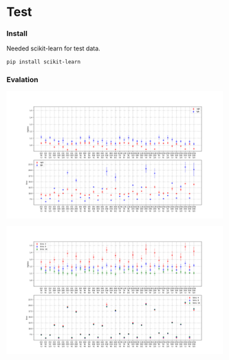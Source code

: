 # Test

### Install

Needed scikit-learn for test data.

```bash
pip install scikit-learn
```

### Evalation

![](./xgb_vs_lgb.png) 

![](./lgb_quantized.png) 
